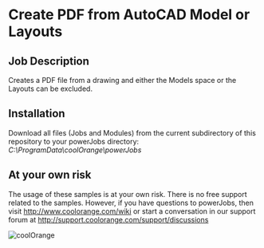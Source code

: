 # Create PDF from AutoCAD Model or Layouts

## Job Description
Creates a PDF file from a drawing and either the Models space or the Layouts can be excluded.

## Installation
Download all files (Jobs and Modules) from the current subdirectory of this repository to your powerJobs directory: *C:\ProgramData\coolOrange\powerJobs*

## At your own risk
The usage of these samples is at your own risk. There is no free support related to the samples. However, if you have questions to powerJobs, then visit http://www.coolorange.com/wiki or start a conversation in our support forum at http://support.coolorange.com/support/discussions

![coolOrange](https://user-images.githubusercontent.com/36075173/46519882-4b518880-c87a-11e8-8dab-dffe826a9630.png)